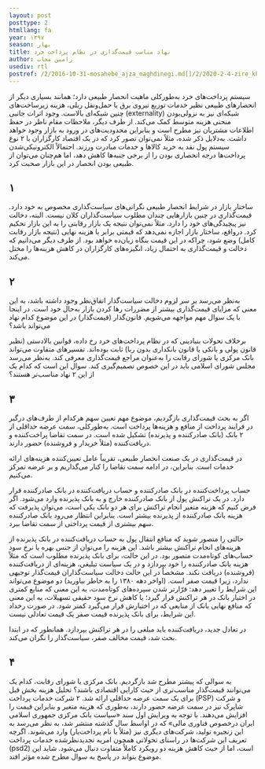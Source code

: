 ```yaml
---
layout: post
posttype: 2
htmllang: fa
year: ۱۳۹۷
season: بهار
title: نهاد مناسب قیمت‌گذاری در نظام پرداخت خرد
author: رامین مجاب
usediv: rtl
postref: /2/2016-10-31-mosahebe_ajza_naghdinegi.md[]/2/2020-2-4-zire_khat.md[]/2/2017-8-1-seif3rah.md[]/2/2017-10-17-tazade_manafe.md[]/2/2017-6-6-mosahebe_sood.md[]/2/2016-5-21-roshdtolid.md[]/2/2017-12-19-makharej_roshd.md[]/2/2016-6-29-jange_gheimat_ponzi.md[]/2/2016-9-6-ronaghe_maskan.md[]/2/2018-9-9-bare_sangin.md
---
```

سیستم پرداخت‌های خرد به‌طورکلی ماهیت انحصار طبیعی دارد؛ همانند بسیاری دیگر از انحصارهای طبیعی نظیر خدمات توزیع نیروی برق یا حمل‌ونقل ریلی، هزینه زیرساخت‌های چنین شبکه‌ای بالاست. وجود اثرات جانبی (externality) شبکه‌ای نیز به نزولی‌بودن منحنی هزینه متوسط کمک می‌کند. از طرف دیگر، ملاحظات مقام ناظر در حفظ اطلاعات مشتریان نیز مطرح است و بنابراین محدودیت‌های در ورود به بازار وجود خواهد داشت. به‌دلایل ذکر شده، مثلاً نمی‌توان تصور کرد که در یک اقتصاد کارگزاران با ۲ نوع سیستم پول نقد به خرید کالاها و خدمات مبادرت ورزند. احتمالاً الکترونیکی‌شدن پرداخت‌ها درجه انحصاری بودن را از برخی جنبه‌ها کاهش دهد، اما هم‌چنان می‌توان از طبیعی بودن انحصار در این بازار صحبت کرد.

## ۱

ساختار بازار در شرایط انحصار طبیعی نگرانی‌های سیاست‌گذاری مخصوص به خود دارد. قیمت‌گذاری در چنین بازارهایی چندان مطلوب سیاست‌گذاران کلان نیست. البته، دخالت نیز پیچیدگی‌های خود را دارد. مثلاً نمی‌توان نتیجه یک بازار رقابتی را به این بازار تحکیم کرد. درواقع، ساختار بازار اجازه نمی‌دهد که قیمتی برابر با هزینه نهایی (نتیجه بازار رقابت کامل) وضع شود، چراکه در این قیمت بنگاه زیان‌ده خواهد بود. از طرف دیگر می‌دانیم که دخالت و قیمت‌گذاری به احتمال زیاد، انگیزه‌های کارگزاران در کاهش هزینه‌ها را مختل می‌کند. 

## ۲
به‌نظر می‌رسد بر سر لزوم دخالت سیاست‌گذار اتفاق‌نظر وجود داشته باشد، به این معنی که مزایای قیمت‌گذاری بیشتر از مضررات رها کردن بازار به‌حال خود است. در اینجا با یک سوال مهم مواجهه می‌شویم. قانون‌گذار (قیمت‌گذار) در این موضوع کدام نهاد می‌تواند باشد؟ 

برخلاف تحولات بنیادینی که در نظام پرداخت‌های خرد رخ داده، قوانین بالادستی (نظیر قانون پولی و بانکی یا قانون بانکداری بدون ربا) ثابت بوده‌اند. تفسیرهای متفاوت می‌تواند بانک مرکزی یا شورای رقابت را به‌عنوان مراجع قیمت‌گذاری معرفی کند. به‌نظر می‌رسد مجلس شورای اسلامی باید در این خصوص تصمیم‌گیری کند. سوال این است که کدام یک از این ۲ نهاد مناسب‌تر هستند؟ 

## ۳

اگر به بحث قیمت‌گذاری بازگردیم، موضوع مهم تعیین سهم هرکدام از طرف‌های درگیر در فرایند پرداخت از منافع و هزینه‌ها پرداخت است. به‌طورکلی، سمت عرضه حداقلی از ۲ بانک (بانک صادرکننده و پذیرنده) تشکیل شده است. در سمت تقاضا پراخت‌کننده و دریافت‌کننده (مثلاً خریدار و فروشنده) حضور دارند.

در قیمت‌گذاری در یک صنعت انحصار طبیعی، تقریباً عامل تعیین‌کننده هزینه‌های ارائه خدمات است. بنابراین، در ادامه سمت تقاضا را کنار می‌گذاریم و بر عرضه تمرکز می‌کنیم. 

حساب پرداخت‌کننده در بانک صادرکننده و حساب دریافت‌کننده در بانک صادرکننده قرار دارد. در یک تراکنش پول از بانک صادرکننده خارج و به بانک پذیرنده وارد می‌شود. اگر فرض کنیم که هزینه متغیر انجام تراکنش برای هر دو بانک یکی است، می‌توان پذیرفت که هزینه بانک صادرکننده از پذیرنده بیشتر است. بنابراین انتظار می‌رود بانک صادرکننده سهم بیشتری از قیمت پرداختی از سمت تقاضا ببرد. 

حالتی را متصور شوید که منافع انتقال پول به حساب دریافت‌کننده در بانک پذیرنده از هزینه‌های انجام تراکنش بیشتر باشد. این هزینه را می‌توان از جنس بهره یا نرخ سود حساب‌های کوتاه‌مدت متصور بود. در این حالت، برای بانک پذیرنده مطلوب است که مثلاً هزینه بانک صادرکننده را خود بپردازد و در یک سیاست تبلیغی، هزینه‌ای از دریافت‌کننده (فروشنده) دریافت نکند. مشخصاً در این حالت دخالت سیاست‌گذاران قیمت‌گذار توجیهی ندارد، زیرا قیمت صفر است. (اواخر دهه ۱۳۸۰ را به خاطر بیاورید)
دو موضوع می‌تواند این شرایط را تغییر دهد: فرّارتر شدن سپرده‌های کوتاه‌مدت، به این معنی که منابع کمتری در اختیار بانک در هر تراکنش قرار گیرد؛ یا کاهش نرخ سود حقیقی تسهیلات، به این معنی که منافع نهایی بانک از منابعی که در اختیارش قرار می‌گیرد کمتر شود. در صورت رخداد این شرایط، برای بانک پذیرنده قیمت صفر یک قیمت تعادلی نیست.

در تعادل جدید، دریافت‌کننده باید مبلغی را در هر تراکنش بپردازد. همانطور که در ابتدا بحث شد، قیمت مخالف صفر، سیاست‌گذار را نگران می‌کند. 

## ۴

به سوالی که پیشتر مطرح شد بازگردیم. بانک مرکزی یا شورای رقابت، کدام یک می‌توانند قیمت‌گذار مناسب‌تری از حیث کارایی اقتصادی باشند؟ تحلیل هزینه بخش قبل برای یک سمت عرضه حداقلی ارائه شد. ۲ شرکت خدمات پرداخت (PSP) و شرکت شاپرک نیز در سمت عرضه حضور دارند، به‌طوری که هزینه متغیر و بنابراین قیمت را افزایش می‌دهند. با توجه به ویرایش اول سند «سیاست بانک مرکزی جمهوری اسلامی ایران درخصوص فناوری مالی» که در اواسط سال گذشته منتشر شد، به نظر می‌رسد به این زنجیره تولید، شرکت‌های دیگری نیز (مثلاً با نام پرداخت‌یار) وارد می‌شوند. اگرچه تعریف این شرکت‌ها در راستای تحولاتی همچون امریه تجدیدنظرشده خدمات پرداخت (psd2) است، اما از حیث کاهش هزینه دو رویکرد کاملاً متفاوت دنبال می‌شود. شاید این موضوع بتواند در پاسخ به سوال مطرح شده مؤثر افتد.
